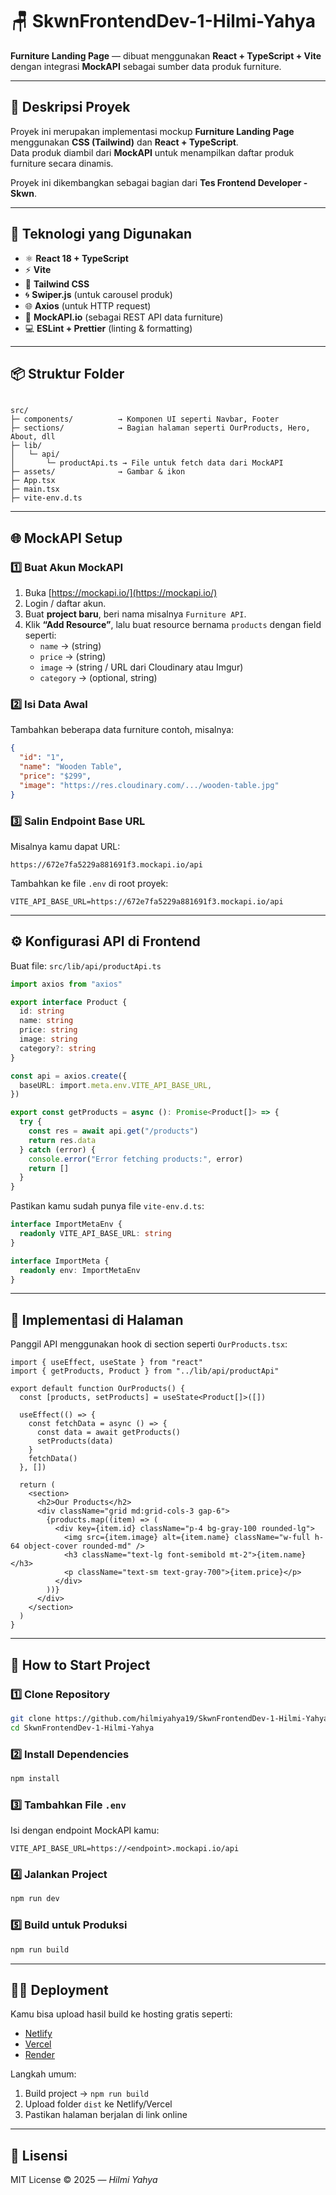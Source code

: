 # 🪑 SkwnFrontendDev-1-Hilmi-Yahya  
**Furniture Landing Page** — dibuat menggunakan **React + TypeScript + Vite** dengan integrasi **MockAPI** sebagai sumber data produk furniture.

---

## 🚀 Deskripsi Proyek
Proyek ini merupakan implementasi mockup **Furniture Landing Page** menggunakan **CSS (Tailwind)** dan **React + TypeScript**.  
Data produk diambil dari **MockAPI** untuk menampilkan daftar produk furniture secara dinamis.

Proyek ini dikembangkan sebagai bagian dari **Tes Frontend Developer - Skwn**.

---

## 🧩 Teknologi yang Digunakan
- ⚛️ **React 18 + TypeScript**
- ⚡ **Vite**
- 🎨 **Tailwind CSS**
- 🌀 **Swiper.js** (untuk carousel produk)
- 🌐 **Axios** (untuk HTTP request)
- 🧱 **MockAPI.io** (sebagai REST API data furniture)
- 💻 **ESLint + Prettier** (linting & formatting)

---

## 📦 Struktur Folder
```

src/
├─ components/          → Komponen UI seperti Navbar, Footer
├─ sections/            → Bagian halaman seperti OurProducts, Hero, About, dll
├─ lib/
│   └─ api/
│       └─ productApi.ts → File untuk fetch data dari MockAPI
├─ assets/              → Gambar & ikon
├─ App.tsx
├─ main.tsx
├─ vite-env.d.ts

````

---

## 🌐 MockAPI Setup

### 1️⃣ Buat Akun MockAPI
1. Buka [https://mockapi.io/](https://mockapi.io/)
2. Login / daftar akun.
3. Buat **project baru**, beri nama misalnya `Furniture API`.
4. Klik **“Add Resource”**, lalu buat resource bernama `products` dengan field seperti:
   - `name` → (string)
   - `price` → (string)
   - `image` → (string / URL dari Cloudinary atau Imgur)
   - `category` → (optional, string)

### 2️⃣ Isi Data Awal
Tambahkan beberapa data furniture contoh, misalnya:
```json
{
  "id": "1",
  "name": "Wooden Table",
  "price": "$299",
  "image": "https://res.cloudinary.com/.../wooden-table.jpg"
}
````

### 3️⃣ Salin Endpoint Base URL

Misalnya kamu dapat URL:

```
https://672e7fa5229a881691f3.mockapi.io/api
```

Tambahkan ke file `.env` di root proyek:

```
VITE_API_BASE_URL=https://672e7fa5229a881691f3.mockapi.io/api
```

---

## ⚙️ Konfigurasi API di Frontend

Buat file:
`src/lib/api/productApi.ts`

```ts
import axios from "axios"

export interface Product {
  id: string
  name: string
  price: string
  image: string
  category?: string
}

const api = axios.create({
  baseURL: import.meta.env.VITE_API_BASE_URL,
})

export const getProducts = async (): Promise<Product[]> => {
  try {
    const res = await api.get("/products")
    return res.data
  } catch (error) {
    console.error("Error fetching products:", error)
    return []
  }
}
```

Pastikan kamu sudah punya file `vite-env.d.ts`:

```ts
interface ImportMetaEnv {
  readonly VITE_API_BASE_URL: string
}

interface ImportMeta {
  readonly env: ImportMetaEnv
}
```

---

## 🧠 Implementasi di Halaman

Panggil API menggunakan hook di section seperti `OurProducts.tsx`:

```tsx
import { useEffect, useState } from "react"
import { getProducts, Product } from "../lib/api/productApi"

export default function OurProducts() {
  const [products, setProducts] = useState<Product[]>([])

  useEffect(() => {
    const fetchData = async () => {
      const data = await getProducts()
      setProducts(data)
    }
    fetchData()
  }, [])

  return (
    <section>
      <h2>Our Products</h2>
      <div className="grid md:grid-cols-3 gap-6">
        {products.map((item) => (
          <div key={item.id} className="p-4 bg-gray-100 rounded-lg">
            <img src={item.image} alt={item.name} className="w-full h-64 object-cover rounded-md" />
            <h3 className="text-lg font-semibold mt-2">{item.name}</h3>
            <p className="text-sm text-gray-700">{item.price}</p>
          </div>
        ))}
      </div>
    </section>
  )
}
```

---

## 🧰 How to Start Project

### 1️⃣ Clone Repository

```bash
git clone https://github.com/hilmiyahya19/SkwnFrontendDev-1-Hilmi-Yahya.git
cd SkwnFrontendDev-1-Hilmi-Yahya
```

### 2️⃣ Install Dependencies

```bash
npm install
```

### 3️⃣ Tambahkan File `.env`

Isi dengan endpoint MockAPI kamu:

```
VITE_API_BASE_URL=https://<endpoint>.mockapi.io/api
```

### 4️⃣ Jalankan Project

```bash
npm run dev
```

### 5️⃣ Build untuk Produksi

```bash
npm run build
```

---

## 🧑‍💻 Deployment

Kamu bisa upload hasil build ke hosting gratis seperti:

* [Netlify](https://www.netlify.com/)
* [Vercel](https://vercel.com/)
* [Render](https://render.com/)

Langkah umum:

1. Build project → `npm run build`
2. Upload folder `dist` ke Netlify/Vercel
3. Pastikan halaman berjalan di link online

---

## 📜 Lisensi

MIT License © 2025 — *Hilmi Yahya*

